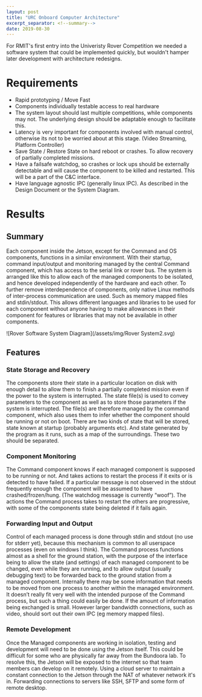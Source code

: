 ```yaml
---
layout: post
title: "URC Onboard Computer Architecture"
excerpt_separator: <!--summary-->
date: 2019-08-30
---
```

For RMIT's first entry into the Univeristy Rover Competition we needed a software system that could be implemented quickly, but wouldn't hamper later development with architecture redesigns.
 <!--summary-->

# Requirements
* Rapid prototyping / Move Fast
* Components individually testable access to real hardware
* The system layout should last multiple competitions, while components may not. The underlying design should be adaptable enough to facilitate this.
* Latency is very important for components involved with manual control, otherwise its not to be worried about at this stage. (Video Streaming, Platform Controller)
* Save State / Restore State on hard reboot or crashes. To allow recovery of partially completed missions.
* Have a failsafe watchdog, so crashes or lock ups should be externally detectable and will cause the component to be killed and restarted. This will be a part of the C&C interface.
* Have language agnostic IPC (generally linux IPC). As described in the Design Document or the System Diagram.

# Results
## Summary
Each component inside the Jetson, except for the Command and OS components, functions in a similar environment. With their startup, command input/output and monitoring managed by the central Command component, which has access to the serial link or rover bus.
The system is arranged like this to allow each of the managed components to be isolated, and hence developed independently of the hardware and each other.
To further remove interdependence of components, only native Linux methods of inter-process communication are used. Such as memory mapped files and stdin/stdout. This allows different languages and libraries to be used for each component without anyone having to make allowances in their component for features or libraries that may not be available in other components.

![Rover Software System Diagram](/assets/img/Rover System2.svg) 

## Features
### State Storage and Recovery
The components store their state in a particular location on disk with enough detail to allow them to finish a partially completed mission even if the power to the system is interrupted.
The state file(s) is used to convey parameters to the component as well as to store those parameters if the system is interrupted. The file(s) are therefore managed by the command component, which also uses them to infer whether the component should be running or not on boot.
There are two kinds of state that will be stored, state known at startup (probably arguments etc). And state generated by the program as it runs, such as a map of the surroundings. These two should be separated.
### Component Monitoring
The Command component knows if each managed component is supposed to be running or not. And takes actions to restart the process if it exits or is detected to have failed.
If a particular message is not observed in the stdout frequently enough the component will be assumed to have crashed/frozen/hung. (The watchdog message is currently “woof”).
The actions the Command process takes to restart the others are progressive, with some of the components state being deleted if it fails again.
### Forwarding Input and Output
Control of each managed process is done through stdin and stdout (no use for stderr yet), because this mechanism is common to all userspace processes (even on windows I think).
The Command process functions almost as a shell for the ground station, with the purpose of the interface being to allow the state (and settings) of each managed component to be changed, even while they are running, and to allow output (usually debugging text) to be forwarded back to the ground station from a managed component.
Internally there may be some information that needs to be moved from one process to another within the managed environment. It doesn’t really fit very well with the intended purpose of the Command process, but such a thing could easily be done. If the amount of information being exchanged is small. However larger bandwidth connections, such as video, should sort out their own IPC (eg memory mapped files).
### Remote Development
Once the Managed components are working in isolation, testing and development will need to be done using the Jetson itself. This could be difficult for some who are physically far away from the Bundoora lab.
To resolve this, the Jetson will be exposed to the internet so that team members can develop on it remotely. Using a cloud server to maintain a constant connection to the Jetson through the NAT of whatever network it's in. Forwarding connections to servers like SSH, SFTP and some form of remote desktop.
